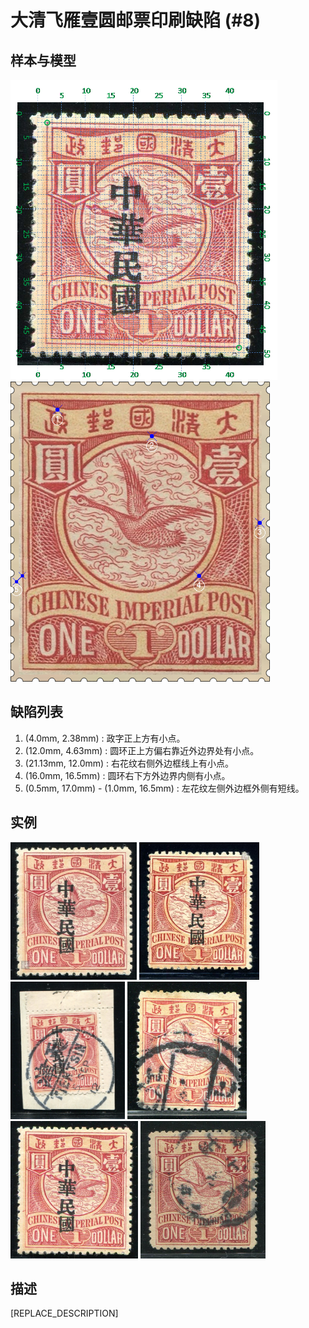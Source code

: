 # 大清飞雁壹圆邮票印刷缺陷 (#8)

## 样本与模型
<img src="sampling.png" height=480/> <img src="model.png" height=480/>

## 缺陷列表
1. (4.0mm, 2.38mm) :  政字正上方有小点。
1. (12.0mm, 4.63mm) :  圆环正上方偏右靠近外边界处有小点。
1. (21.13mm, 12.0mm) :  右花纹右侧外边框线上有小点。
1. (16.0mm, 16.5mm) :  圆环右下方外边界内侧有小点。
1. (0.5mm, 17.0mm) - (1.0mm, 16.5mm) :  左花纹左侧外边框外侧有短线。


## 实例
<img src="2012-04-10_00059274040A.jpg" height=220/> <img src="2012-04-15_00057314013A.jpg" height=220/> <img src="2013-02-21_00102010013A.jpg" height=220/> <img src="2014-05-25_00146474004A.jpg" height=220/> <img src="2015-04-17_00173179010A.jpg" height=220/> <img src="2016-06-17_00215431088A.jpg" height=220/> 


## 描述
[REPLACE_DESCRIPTION]
